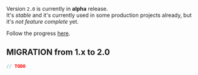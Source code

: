 Version `2.0` is currently in **alpha** release.<br/>
It's _stable_ and it's currently used in some production projects already, but it's _not feature complete_ yet.

Follow the progress [here](https://github.com/sphereio/sphere-node-sdk/issues/63).


MIGRATION from 1.x to 2.0
---

```js
// TODO
```
